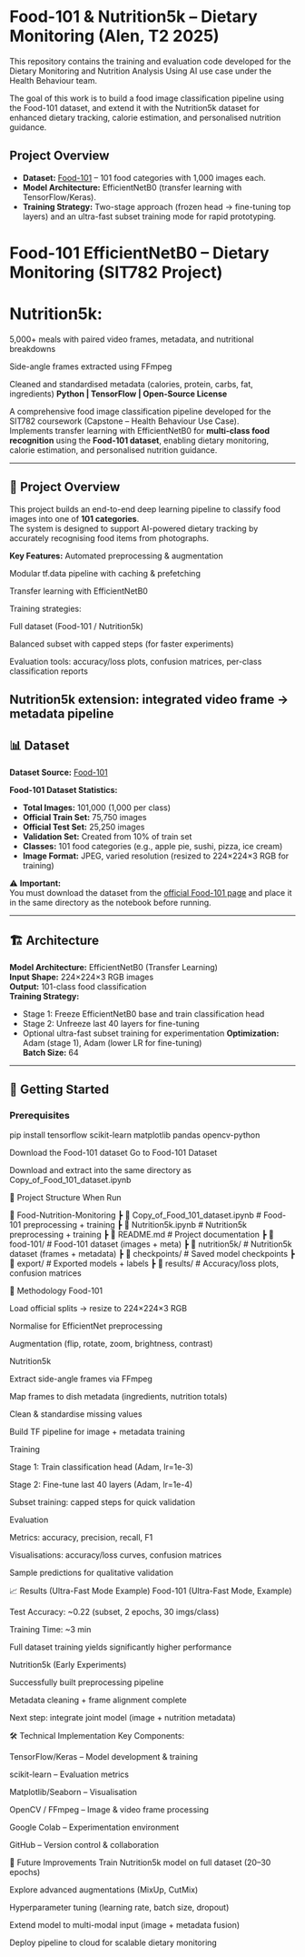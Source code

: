 # Food-101 & Nutrition5k – Dietary Monitoring (Alen, T2 2025)

This repository contains the training and evaluation code developed for the Dietary Monitoring and Nutrition Analysis Using AI use case under the Health Behaviour team.

The goal of this work is to build a food image classification pipeline using the Food-101 dataset, and extend it with the Nutrition5k dataset for enhanced dietary tracking, calorie estimation, and personalised nutrition guidance.

## Project Overview
- **Dataset:** [Food-101](https://www.vision.ee.ethz.ch/datasets_extra/food-101/) – 101 food categories with 1,000 images each.
- **Model Architecture:** EfficientNetB0 (transfer learning with TensorFlow/Keras).
- **Training Strategy:** Two-stage approach (frozen head → fine-tuning top layers) and an ultra-fast subset training mode for rapid prototyping.
# Food-101 EfficientNetB0 – Dietary Monitoring (SIT782 Project)
# Nutrition5k:

5,000+ meals with paired video frames, metadata, and nutritional breakdowns

Side-angle frames extracted using FFmpeg

Cleaned and standardised metadata (calories, protein, carbs, fat, ingredients)
**Python | TensorFlow | Open-Source License**

A comprehensive food image classification pipeline developed for the SIT782 coursework (Capstone – Health Behaviour Use Case).  
Implements transfer learning with EfficientNetB0 for **multi-class food recognition** using the **Food-101 dataset**, enabling dietary monitoring, calorie estimation, and personalised nutrition guidance.

---

## 🎯 Project Overview
This project builds an end-to-end deep learning pipeline to classify food images into one of **101 categories**.  
The system is designed to support AI-powered dietary tracking by accurately recognising food items from photographs.

**Key Features:**
Automated preprocessing & augmentation

Modular tf.data pipeline with caching & prefetching

Transfer learning with EfficientNetB0

Training strategies:

Full dataset (Food-101 / Nutrition5k)

Balanced subset with capped steps (for faster experiments)

Evaluation tools: accuracy/loss plots, confusion matrices, per-class classification reports

Nutrition5k extension: integrated video frame → metadata pipeline
---

## 📊 Dataset
**Dataset Source:** [Food-101](https://www.vision.ee.ethz.ch/datasets_extra/food-101/)

**Food-101 Dataset Statistics:**
- **Total Images:** 101,000 (1,000 per class)
- **Official Train Set:** 75,750 images
- **Official Test Set:** 25,250 images
- **Validation Set:** Created from 10% of train set
- **Classes:** 101 food categories (e.g., apple pie, sushi, pizza, ice cream)
- **Image Format:** JPEG, varied resolution (resized to 224×224×3 RGB for training)

⚠ **Important:**  
You must download the dataset from the [official Food-101 page](https://www.vision.ee.ethz.ch/datasets_extra/food-101/) and place it in the same directory as the notebook before running.

---

## 🏗️ Architecture
**Model Architecture:** EfficientNetB0 (Transfer Learning)  
**Input Shape:** 224×224×3 RGB images  
**Output:** 101-class food classification  
**Training Strategy:**
- Stage 1: Freeze EfficientNetB0 base and train classification head
- Stage 2: Unfreeze last 40 layers for fine-tuning
- Optional ultra-fast subset training for experimentation
**Optimization:** Adam (stage 1), Adam (lower LR for fine-tuning)  
**Batch Size:** 64  

---

## 🚀 Getting Started

### **Prerequisites**

pip install tensorflow scikit-learn matplotlib pandas opencv-python


Download the Food-101 dataset
Go to Food-101 Dataset

Download and extract into the same directory as Copy_of_Food_101_dataset.ipynb

📁 Project Structure When Run

📂 Food-Nutrition-Monitoring
 ┣ 📜 Copy_of_Food_101_dataset.ipynb     # Food-101 preprocessing + training
 ┣ 📜 Nutrition5k.ipynb                  # Nutrition5k preprocessing + training
 ┣ 📜 README.md                          # Project documentation
 ┣ 📂 food-101/                          # Food-101 dataset (images + meta)
 ┣ 📂 nutrition5k/                       # Nutrition5k dataset (frames + metadata)
 ┣ 📂 checkpoints/                       # Saved model checkpoints
 ┣ 📂 export/                            # Exported models + labels
 ┣ 📂 results/                           # Accuracy/loss plots, confusion matrices


🔬 Methodology
Food-101

Load official splits → resize to 224×224×3 RGB

Normalise for EfficientNet preprocessing

Augmentation (flip, rotate, zoom, brightness, contrast)

Nutrition5k

Extract side-angle frames via FFmpeg

Map frames to dish metadata (ingredients, nutrition totals)

Clean & standardise missing values

Build TF pipeline for image + metadata training

Training

Stage 1: Train classification head (Adam, lr=1e-3)

Stage 2: Fine-tune last 40 layers (Adam, lr=1e-4)

Subset training: capped steps for quick validation

Evaluation

Metrics: accuracy, precision, recall, F1

Visualisations: accuracy/loss curves, confusion matrices

Sample predictions for qualitative validation


📈 Results (Ultra-Fast Mode Example)
Food-101 (Ultra-Fast Mode, Example)

Test Accuracy: ~0.22 (subset, 2 epochs, 30 imgs/class)

Training Time: ~3 min

Full dataset training yields significantly higher performance

Nutrition5k (Early Experiments)

Successfully built preprocessing pipeline

Metadata cleaning + frame alignment complete

Next step: integrate joint model (image + nutrition metadata)

🛠️ Technical Implementation
Key Components:

TensorFlow/Keras – Model development & training

scikit-learn – Evaluation metrics

Matplotlib/Seaborn – Visualisation

OpenCV / FFmpeg – Image & video frame processing

Google Colab – Experimentation environment

GitHub – Version control & collaboration

🔮 Future Improvements
Train Nutrition5k model on full dataset (20–30 epochs)

Explore advanced augmentations (MixUp, CutMix)

Hyperparameter tuning (learning rate, batch size, dropout)

Extend model to multi-modal input (image + metadata fusion)

Deploy pipeline to cloud for scalable dietary monitoring


